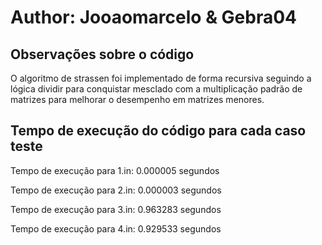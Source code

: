 # Author: Jooaomarcelo & Gebra04

## Observações sobre o código
O algoritmo de strassen foi implementado de forma recursiva seguindo a lógica dividir para conquistar 
mesclado com a multiplicação padrão de matrizes para melhorar o desempenho em matrizes menores.

## Tempo de execução do código para cada caso teste 

Tempo de execução para 1.in: 0.000005 segundos

Tempo de execução para 2.in: 0.000003 segundos

Tempo de execução para 3.in: 0.963283 segundos

Tempo de execução para 4.in: 0.929533 segundos
